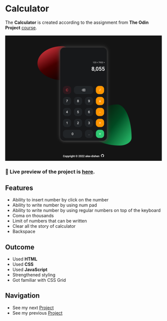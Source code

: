 # Calculator
The **Calculator** is created according to the assignment from **The Odin Project** [course](https://www.theodinproject.com/paths/foundations/courses/foundations).
<br>
<br>
![Preview](img/Calculator.png)

### 🔗 **Live preview** of the project is [here](https://alex-dishen.github.io/calculator/).

## **Features**
* Ability to insert number by click on the number
* Ability to write number by using num pad
* Ability to write number by using regular numbers on top of the keyboard
* Coma on thousands
* Limit of numbers that can be written
* Clear all the story of calculator
* Backspace 

## **Outcome**
* Used **HTML**
* Used **CSS**
* Used **JavaScript**
* Strengthened styling
* Got familiar with CSS Grid 

## **Navigation**
* See my next [Project](https://github.com/alex-dishen/sign-up-form)
* See my previous [Project](https://github.com/alex-dishen/etch-a-sketch)